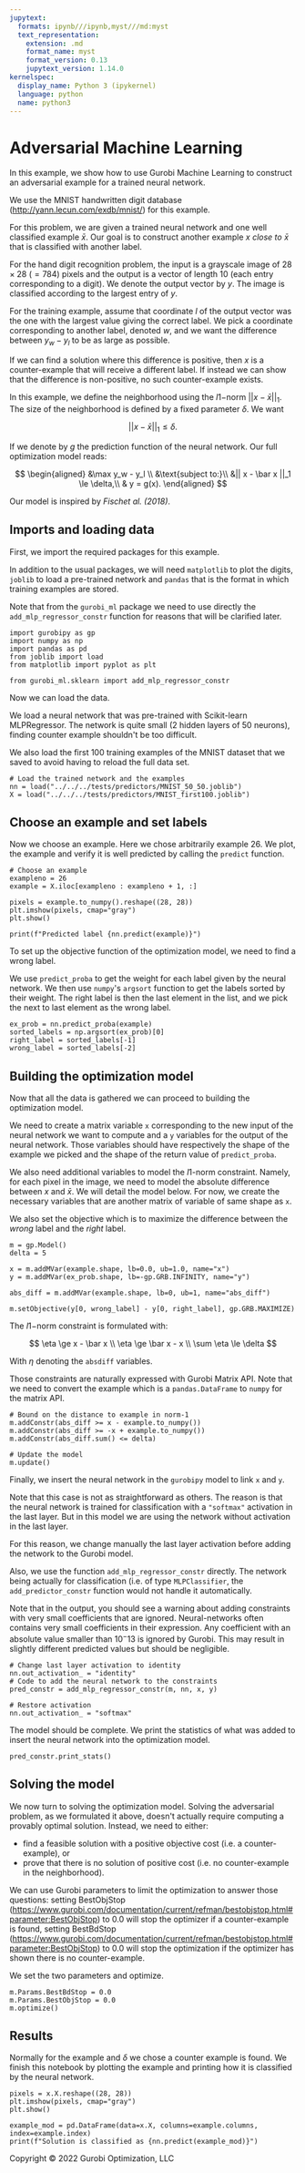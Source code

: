 ```yaml
---
jupytext:
  formats: ipynb///ipynb,myst///md:myst
  text_representation:
    extension: .md
    format_name: myst
    format_version: 0.13
    jupytext_version: 1.14.0
kernelspec:
  display_name: Python 3 (ipykernel)
  language: python
  name: python3
---
```


# Adversarial Machine Learning

In this example, we show how to use Gurobi Machine Learning to construct an adversarial example for a trained neural network.

We use the MNIST handwritten digit database (http://yann.lecun.com/exdb/mnist/) for this example.

For this problem, we are given a trained neural network and one well classified example $\bar x$.
Our goal is to construct another example $x$ _close to_ $\bar x$ that is classified with another label.

For the hand digit recognition problem, the input is a grayscale image of $28 \times 28$ ($=784$) pixels and the output is a vector of length 10 (each entry corresponding to a digit). We denote the output vector by $y$. The image is classified according to the largest entry of $y$.

For the training example, assume that coordinate $l$ of the output vector was the one with the largest value giving the correct label. We pick a coordinate corresponding to another label, denoted $w$, and we want the difference between $y_w - y_l$ to be as large as possible.

If we can find a solution where this difference is positive, then $x$ is a counter-example that will receive a different label. If instead we can show that the difference is non-positive, no such counter-example exists.

In this example, we define the neighborhood using the $l1-$norm $|| x - \bar x ||_1$. The size of the neighborhood is defined by a fixed parameter $\delta$. We want

$$
|| x - \bar x ||_1 \le \delta.
$$

If we denote by $g$ the prediction function of the neural network. Our full optimization model reads:

$$
\begin{aligned}
&\max y_w - y_l \\
&\text{subject to:}\\
&|| x - \bar x ||_1 \le \delta,\\
& y = g(x).
\end{aligned}
$$


Our model is inspired by <cite data-cite="fischetti_jo_2018">Fischet al. (2018)</cite>.

## Imports and loading data

First, we import the required packages for this example.

In addition to the usual packages, we will need `matplotlib` to plot the digits, `joblib` to load a pre-trained network and `pandas` that is the format in which training examples are stored.

Note that from the `gurobi_ml` package we need to use directly the `add_mlp_regressor_constr` function for reasons that will be clarified later.

```{code-cell}
import gurobipy as gp
import numpy as np
import pandas as pd
from joblib import load
from matplotlib import pyplot as plt

from gurobi_ml.sklearn import add_mlp_regressor_constr
```

Now we can load the data.

We load a neural network that was pre-trained with Scikit-learn MLPRegressor. The network is quite small (2 hidden layers of 50 neurons), finding counter example shouldn't be too difficult.

We also load the first 100 training examples of the MNIST dataset that we saved to avoid having to reload the full data set.

```{code-cell}
# Load the trained network and the examples
nn = load("../../../tests/predictors/MNIST_50_50.joblib")
X = load("../../../tests/predictors/MNIST_first100.joblib")
```

## Choose an example and set labels

Now we choose an example. Here we chose arbitrarily example 26.
We plot, the example and verify it is well predicted by calling the `predict` function.

```{code-cell}
# Choose an example
exampleno = 26
example = X.iloc[exampleno : exampleno + 1, :]

pixels = example.to_numpy().reshape((28, 28))
plt.imshow(pixels, cmap="gray")
plt.show()

print(f"Predicted label {nn.predict(example)}")
```

To set up the objective function of the optimization model, we need to find a wrong label.

We use `predict_proba` to get the weight for each label given by the neural network.
We then use `numpy`'s `argsort` function to get the labels sorted by their weight.
The right label is then the last element in the list, and we pick the next to last element as the wrong label.

```{code-cell}
ex_prob = nn.predict_proba(example)
sorted_labels = np.argsort(ex_prob)[0]
right_label = sorted_labels[-1]
wrong_label = sorted_labels[-2]
```

## Building the optimization model

Now that all the data is gathered we can proceed to building the optimization model.

We need to create a matrix variable `x` corresponding to the new input of the neural network we want to compute and a `y` variables for the output of the neural network. Those variables should have respectively the shape of the example we picked and the shape of the return value of `predict_proba`.

We also need additional variables to model the $l1$-norm constraint. Namely, for each pixel in the image, we need to model the absolute difference between $x$ and $\bar x$. We will detail the model below. For now, we create the necessary variables that are another matrix of variable of same shape as `x`.

We also set the objective which is to maximize the difference between the _wrong_ label and the _right_ label.

```{code-cell}
m = gp.Model()
delta = 5

x = m.addMVar(example.shape, lb=0.0, ub=1.0, name="x")
y = m.addMVar(ex_prob.shape, lb=-gp.GRB.INFINITY, name="y")

abs_diff = m.addMVar(example.shape, lb=0, ub=1, name="abs_diff")

m.setObjective(y[0, wrong_label] - y[0, right_label], gp.GRB.MAXIMIZE)
```

The $l1-$norm constraint is formulated with:

$$
\eta \ge x - \bar x \\
\eta \ge \bar x - x \\
\sum \eta \le \delta
$$

With $\eta$ denoting the `absdiff` variables.

Those constraints are naturally expressed with Gurobi Matrix API. Note that we need to convert the example which is a `pandas.DataFrame` to `numpy` for the matrix API.

```{code-cell}
# Bound on the distance to example in norm-1
m.addConstr(abs_diff >= x - example.to_numpy())
m.addConstr(abs_diff >= -x + example.to_numpy())
m.addConstr(abs_diff.sum() <= delta)

# Update the model
m.update()
```

Finally, we insert the neural network in the `gurobipy` model to link `x` and `y`.

Note that this case is not as straightforward as others. The reason is that the neural network is trained for classification with a `"softmax"` activation in the last layer. But in this model we are using the network without activation in the last layer.

For this reason, we change manually the last layer activation before adding the network to the Gurobi model.

Also, we use the function `add_mlp_regressor_constr` directly. The network being actually for classification (i.e. of type `MLPClassifier`, the `add_predictor_constr` function would not handle it automatically.

Note that in the output, you should see a warning about adding constraints with very small coefficients that are ignored. Neural-networks often contains very small coefficients in their expression. Any coefficient with an absolute value smaller than $10^-{13}$ is ignored by Gurobi. This may result in slightly different predicted values but should be negligible.

```{code-cell}
# Change last layer activation to identity
nn.out_activation_ = "identity"
# Code to add the neural network to the constraints
pred_constr = add_mlp_regressor_constr(m, nn, x, y)

# Restore activation
nn.out_activation_ = "softmax"
```

The model should be complete. We print the statistics of what was added to insert the neural network into the optimization model.

```{code-cell}
pred_constr.print_stats()
```

## Solving the model

We now turn to solving the optimization model.
Solving the adversarial problem, as we formulated it above, doesn't actually require computing a provably optimal solution. Instead, we need to either:

   - find a feasible solution with a positive objective cost (i.e. a counter-example), or
   - prove that there is no solution of positive cost (i.e. no counter-example in the neighborhood).

 We can use Gurobi parameters to limit the optimization to answer those questions: setting BestObjStop (https://www.gurobi.com/documentation/current/refman/bestobjstop.html#parameter:BestObjStop) to 0.0 will stop the optimizer if a counter-example is found, setting BestBdStop (https://www.gurobi.com/documentation/current/refman/bestobjstop.html#parameter:BestObjStop) to 0.0 will stop the optimization if the optimizer has shown there is no counter-example.

We set the two parameters and optimize.

```{code-cell}
m.Params.BestBdStop = 0.0
m.Params.BestObjStop = 0.0
m.optimize()
```

## Results

Normally for the example and $\delta$ we chose a counter example is found. We finish this notebook by plotting the example and printing how it is classified by the neural network.

```{code-cell}
pixels = x.X.reshape((28, 28))
plt.imshow(pixels, cmap="gray")
plt.show()

example_mod = pd.DataFrame(data=x.X, columns=example.columns, index=example.index)
print(f"Solution is classified as {nn.predict(example_mod)}")
```

Copyright © 2022 Gurobi Optimization, LLC
